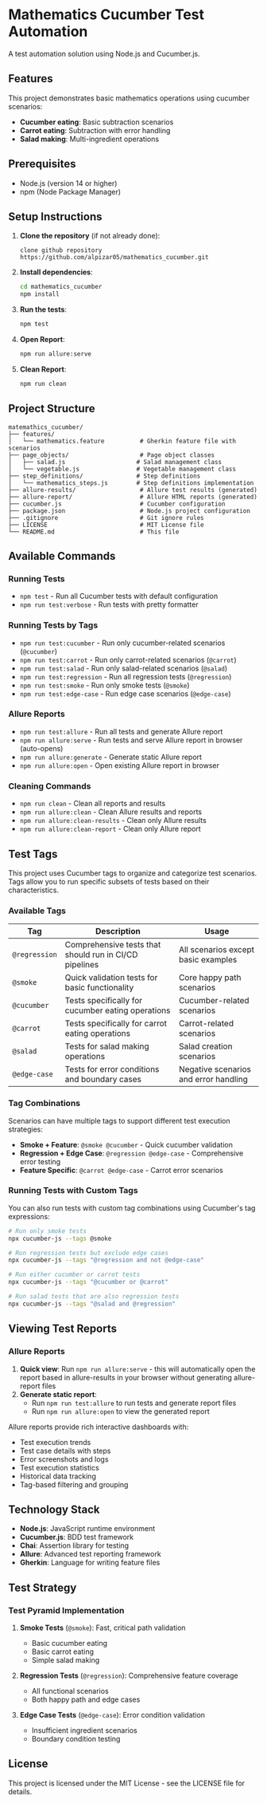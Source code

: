 # Mathematics Cucumber Test Automation

A test automation solution using Node.js and Cucumber.js.

## Features

This project demonstrates basic mathematics operations using cucumber scenarios:

- **Cucumber eating**: Basic subtraction scenarios
- **Carrot eating**: Subtraction with error handling
- **Salad making**: Multi-ingredient operations

## Prerequisites

- Node.js (version 14 or higher)
- npm (Node Package Manager)

## Setup Instructions

1. **Clone the repository** (if not already done):
   ```
   clone github repository https://github.com/alpizar05/mathematics_cucumber.git
   ```

2. **Install dependencies**:
   ```bash
   cd mathematics_cucumber
   npm install
   ```

3. **Run the tests**:
   ```bash
   npm test
   ```

4. **Open Report**:
   ```bash
   npm run allure:serve
   ```

5. **Clean Report**:
   ```bash
   npm run clean
   ```

## Project Structure

```
matemathics_cucumber/
├── features/
│   └── mathematics.feature          # Gherkin feature file with scenarios
├── page_objects/                    # Page object classes
│   ├── salad.js                    # Salad management class
│   └── vegetable.js                # Vegetable management class
├── step_definitions/               # Step definitions
│   └── mathematics_steps.js        # Step definitions implementation
├── allure-results/                  # Allure test results (generated)
├── allure-report/                   # Allure HTML reports (generated)
├── cucumber.js                      # Cucumber configuration
├── package.json                     # Node.js project configuration
├── .gitignore                       # Git ignore rules
├── LICENSE                          # MIT License file
└── README.md                        # This file
```

## Available Commands

### Running Tests
- `npm test` - Run all Cucumber tests with default configuration
- `npm run test:verbose` - Run tests with pretty formatter

### Running Tests by Tags
- `npm run test:cucumber` - Run only cucumber-related scenarios (`@cucumber`)
- `npm run test:carrot` - Run only carrot-related scenarios (`@carrot`)
- `npm run test:salad` - Run only salad-related scenarios (`@salad`)
- `npm run test:regression` - Run all regression tests (`@regression`)
- `npm run test:smoke` - Run only smoke tests (`@smoke`)
- `npm run test:edge-case` - Run edge case scenarios (`@edge-case`)

### Allure Reports
- `npm run test:allure` - Run all tests and generate Allure report
- `npm run allure:serve` - Run tests and serve Allure report in browser (auto-opens)
- `npm run allure:generate` - Generate static Allure report
- `npm run allure:open` - Open existing Allure report in browser

### Cleaning Commands
- `npm run clean` - Clean all reports and results
- `npm run allure:clean` - Clean Allure results and reports
- `npm run allure:clean-results` - Clean only Allure results
- `npm run allure:clean-report` - Clean only Allure report

## Test Tags

This project uses Cucumber tags to organize and categorize test scenarios. Tags allow you to run specific subsets of tests based on their characteristics.

### Available Tags

| Tag | Description | Usage |
|-----|-------------|-------|
| `@regression` | Comprehensive tests that should run in CI/CD pipelines | All scenarios except basic examples |
| `@smoke` | Quick validation tests for basic functionality | Core happy path scenarios |
| `@cucumber` | Tests specifically for cucumber eating operations | Cucumber-related scenarios |
| `@carrot` | Tests specifically for carrot eating operations | Carrot-related scenarios |
| `@salad` | Tests for salad making operations | Salad creation scenarios |
| `@edge-case` | Tests for error conditions and boundary cases | Negative scenarios and error handling |

### Tag Combinations

Scenarios can have multiple tags to support different test execution strategies:

- **Smoke + Feature**: `@smoke @cucumber` - Quick cucumber validation
- **Regression + Edge Case**: `@regression @edge-case` - Comprehensive error testing
- **Feature Specific**: `@carrot @edge-case` - Carrot error scenarios

### Running Tests with Custom Tags

You can also run tests with custom tag combinations using Cucumber's tag expressions:

```bash
# Run only smoke tests
npx cucumber-js --tags @smoke

# Run regression tests but exclude edge cases
npx cucumber-js --tags "@regression and not @edge-case"

# Run either cucumber or carrot tests
npx cucumber-js --tags "@cucumber or @carrot"

# Run salad tests that are also regression tests
npx cucumber-js --tags "@salad and @regression"
```

## Viewing Test Reports

### Allure Reports
1. **Quick view**: Run `npm run allure:serve` - this will automatically open the report based in allure-results in your browser without generating allure-report files
2. **Generate static report**: 
   - Run `npm run test:allure` to run tests and generate report files
   - Run `npm run allure:open` to view the generated report

Allure reports provide rich interactive dashboards with:
- Test execution trends
- Test case details with steps
- Error screenshots and logs
- Test execution statistics
- Historical data tracking
- Tag-based filtering and grouping

## Technology Stack

- **Node.js**: JavaScript runtime environment
- **Cucumber.js**: BDD test framework
- **Chai**: Assertion library for testing
- **Allure**: Advanced test reporting framework
- **Gherkin**: Language for writing feature files

## Test Strategy

### Test Pyramid Implementation

1. **Smoke Tests** (`@smoke`): Fast, critical path validation
   - Basic cucumber eating
   - Basic carrot eating  
   - Simple salad making

2. **Regression Tests** (`@regression`): Comprehensive feature coverage
   - All functional scenarios
   - Both happy path and edge cases

3. **Edge Case Tests** (`@edge-case`): Error condition validation
   - Insufficient ingredient scenarios
   - Boundary condition testing

## License

This project is licensed under the MIT License - see the LICENSE file for details.